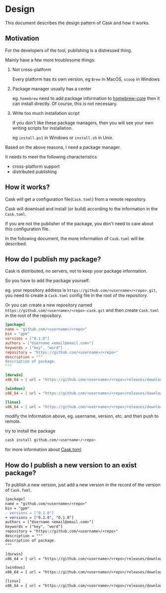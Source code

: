 # Design

This document describes the design pattern of Cask and how it works.

## Motivation

For the developers of the tool, publishing is a distressed thing.

Mainly have a few more troublesome things:

1. Not cross-platform

   Every platform has its own version, eg `Brew` in MacOS, `scoop` in Windows

2. Package manager usually has a center

   eg. `homebrew` need to add package information to [homebrew-core](https://github.com/Homebrew/homebrew-core) then it can install directly. Of course, this is not necessary.

3. Write too much installation script

   If you don't like these package managers, then you will see your own writing scripts for installation.

   eg `install.ps1` in Windows or `install.sh` in Unix.

Based on the above reasons, I need a package manager.

It needs to meet the following characteristics

- cross-platform support
- distributed publishing

## How it works?

Cask will get a configuration file(`Cask.toml`) from a remote repository.

Cask will download and install (or build) according to the information in the `Cask.toml`.

If you are not the publisher of the package, you don't need to care about this configuration file.

In the following document, the more information of `Cask.toml` will be described.

## How do I publish my package?

Cask is distributed, no servers, not to keep your package information.

So you have to add the package yourself.

eg. your repository address is `https://github.com/<username>/<repo>.git`, you need to create a `Cask.toml` config file in the root of the repository.

Or you can create a new repository named `https://github.com/<username>/<repo>-cask.git` and then create `Cask.toml` in the root of the repository.

```toml
[package]
name = "github.com/<username>/<repo>"
bin = "gpm"
versions = ["0.1.0"]
authors = ["Username <email@email.com>"]
keywords = ["key", "word"]
repository = "https://github.com/<username>/<repo>"
description = """
description of package.
"""

[darwin]
x86_64 = { url = "https://github.com/<username>/<repo>/releases/download/v{version}/darwin_amd64.tar.gz" }

[windows]
x86_64 = { url = "https://github.com/<username>/<repo>/releases/download/v{version}/windows_amd64.tar.gz" }

[linux]
x86_64 = { url = "https://github.com/<username>/<repo>/releases/download/v{version}/linux_amd64.tar.gz" }
```

modify the information above, eg. username, version, etc. and then push to remote.

try to install the package

```bash
cask install github.com/<username>/<repo>
```

for more information about [Cask.toml](Cask.toml.md)

## How do I publish a new version to an exist package?

To publish a new version, just add a new version in the record of the version of `Cask.Toml`.

```diff
[package]
name = "github.com/<username>/<repo>"
bin = "gpm"
- versions = ["0.1.0"]
+ versions = ["0.2.0", "0.1.0"]
authors = ["Username <email@email.com>"]
keywords = ["key", "word"]
repository = "https://github.com/<username>/<repo>"
description = """
description of package.
"""

[darwin]
x86_64 = { url = "https://github.com/<username>/<repo>/releases/download/v{version}/darwin_amd64.tar.gz" }

[windows]
x86_64 = { url = "https://github.com/<username>/<repo>/releases/download/v{version}/windows_amd64.tar.gz" }

[linux]
x86_64 = { url = "https://github.com/<username>/<repo>/releases/download/v{version}/linux_amd64.tar.gz" }
```
